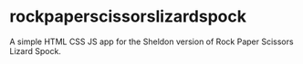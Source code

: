 # rockpaperscissorslizardspock
A simple HTML CSS JS app for the Sheldon version of Rock Paper Scissors Lizard Spock.
